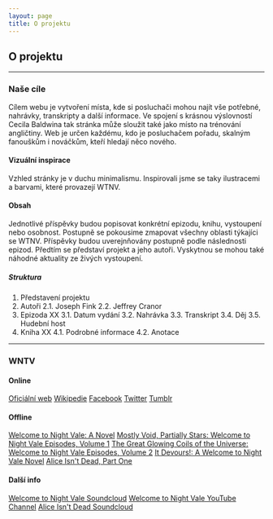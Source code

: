 ```yaml
---
layout: page
title: O projektu
---
```


## O projektu

---

### Naše cíle

Cílem webu je vytvoření místa, kde si posluchači mohou najít vše potřebné, nahrávky, transkripty a další informace. Ve spojení s krásnou výslovností Cecila Baldwina tak stránka může sloužit také jako místo na trénování angličtiny. Web je určen každému, kdo je posluchačem pořadu, skalným fanouškům i nováčkům, kteří hledají něco nového.

#### Vizuální inspirace

Vzhled stránky je v duchu minimalismu. Inspirovali jsme se taky ilustracemi a barvami, které provazejí WTNV.

#### Obsah 

Jednotlivé příspěvky budou popisovat konkrétní epizodu, knihu, vystoupení nebo osobnost. Postupně se pokousime zmapovat  všechny oblasti týkajíci se WTNV. Příspěvky budou uverejnňovány postupně podle následnosti epizod. Předtím se představí projekt a jeho autoři. Vyskytnou se mohou také náhodné aktuality ze živých vystoupení.

##### Struktura

1. Představení projektu
2. Autoři
2.1. Joseph Fink
2.2. Jeffrey Cranor
3. Epizoda XX
3.1. Datum  vydání
3.2. Nahrávka
3.3. Transkript
3.4. Děj
3.5. Hudební host
4. Kniha XX
4.1. Podrobné informace
4.2. Anotace

---
### WNTV

#### Online

[Oficiální web](http://www.welcometonightvale.com/)
[Wikipedie](https://en.wikipedia.org/wiki/Welcome_to_Night_Vale)
[Facebook](https://www.facebook.com/WelcomeToNightVale)
[Twitter](https://twitter.com/NightValeRadio)
[Tumblr](https://communitycalendar.tumblr.com/)

#### Offline

[Welcome to Night Vale: A Novel](https://www.goodreads.com/book/show/23129410-welcome-to-night-vale)
[Mostly Void, Partially Stars: Welcome to Night Vale Episodes, Volume 1](https://www.goodreads.com/book/show/29634931-mostly-void-partially-stars)
[The Great Glowing Coils of the Universe: Welcome to Night Vale Episodes, Volume 2](https://www.goodreads.com/book/show/29634930-the-great-glowing-coils-of-the-universe)
[It Devours!: A Welcome to Night Vale Novel](https://www.goodreads.com/book/show/28208687-it-devours)
[Alice Isn't Dead, Part One](https://www.goodreads.com/book/show/33134321-alice-isn-t-dead-part-one)

#### Další info

[Welcome to Night Vale Soundcloud](https://soundcloud.com/nightvaleradio)
[Welcome to Night Vale YouTube Channel](https://www.youtube.com/user/WelcometoNightVale)
[Alice Isn't Dead Soundcloud](https://soundcloud.com/nightvaleradio/alice-isnt-dead-ep-1-omelet)


